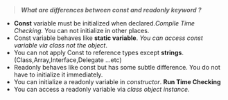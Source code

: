 > ***What are differences between const and readonly keyword ?***

- **Const** variable must be initialized when declared._Compile Time Checking._ You can not initialize in other places. 
- Const variable behaves like **static variable**. *You can access const variable via class not the object*.
- You can not apply Const to reference types except **strings**.(Class,Array,Interface,Delegate ...etc)
- Readonly behaves like const but has some subtle difference. You do not have to initialize it immediately.
- You can initialize a readonly variable in _constructor_. **Run Time Checking**
- You can access a readonly variable via _class object instance_. 


